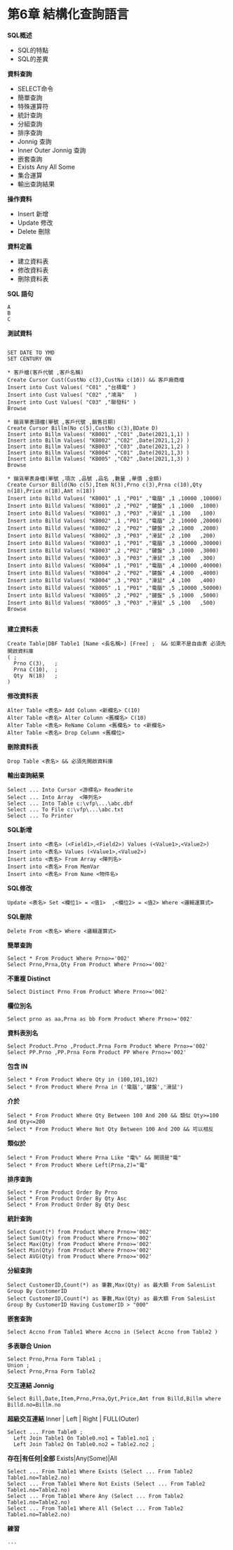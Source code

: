 # 第6章 結構化查詢語言

**SQL概述**

* SQL的特點
* SQL的差異

**資料查詢**

* SELECT命令
* 簡單查詢
* 特殊運算符
* 統計查詢
* 分組查詢
* 排序查詢
* Jonnig 查詢
* Inner Outer Jonnig 查詢
* 嵌套查詢
* Exists Any All Some
* 集合運算
* 輸出查詢結果

**操作資料**

* Insert 新增
* Update 修改
* Delete 刪除

**資料定義**

* 建立資料表
* 修改資料表
* 刪除資料表

**SQL 語句**

```text
A
B
C
```

**測試資料**

```text

SET DATE TO YMD
SET CENTURY ON 

* 客戶檔(客戶代號 ,客戶名稱)
Create Cursor Cust(CustNo c(3),CustNa c(10)) && 客戶廠商檔
Insert into Cust Values( "C01" ,"台積電" )
Insert into Cust Values( "C02" ,"鴻海"   )
Insert into Cust Values( "C03" ,"聯發科" )
Browse

* 銷貨單表頭檔(單號 ,客戶代號 ,銷售日期)
Create Cursor Billm(No c(5),CustNo c(3),BDate D) 
Insert into Billm Values( "KB001" ,"C01" ,Date(2021,1,1) )
Insert into Billm Values( "KB002" ,"C02" ,Date(2021,1,2) )
Insert into Billm Values( "KB003" ,"C03" ,Date(2021,1,2) )
Insert into Billm Values( "KB004" ,"C01" ,Date(2021,1,3) )
Insert into Billm Values( "KB005" ,"C02" ,Date(2021,1,3) )
Browse

* 銷貨單表身檔(單號 ,項次 ,品號 ,品名 ,數量 ,單價 ,金額) 
Create Cursor Billd(No c(5),Item N(3),Prno c(3),Prna c(10),Qty n(18),Price n(18),Amt n(18)) 
Insert into Billd Values( "KB001" ,1 ,"P01" ,"電腦" ,1 ,10000 ,10000)
Insert into Billd Values( "KB001" ,2 ,"P02" ,"鍵盤" ,1 ,1000  ,1000)
Insert into Billd Values( "KB001" ,3 ,"P03" ,"滑鼠" ,1 ,100   ,100)
Insert into Billd Values( "KB002" ,1 ,"P01" ,"電腦" ,2 ,10000 ,20000)
Insert into Billd Values( "KB002" ,2 ,"P02" ,"鍵盤" ,2 ,1000  ,2000)
Insert into Billd Values( "KB002" ,3 ,"P03" ,"滑鼠" ,2 ,100   ,200)
Insert into Billd Values( "KB003" ,1 ,"P01" ,"電腦" ,3 ,10000 ,30000)
Insert into Billd Values( "KB003" ,2 ,"P02" ,"鍵盤" ,3 ,1000  ,3000)
Insert into Billd Values( "KB003" ,3 ,"P03" ,"滑鼠" ,3 ,100   ,300)
Insert into Billd Values( "KB004" ,1 ,"P01" ,"電腦" ,4 ,10000 ,40000)
Insert into Billd Values( "KB004" ,2 ,"P02" ,"鍵盤" ,4 ,1000  ,4000)
Insert into Billd Values( "KB004" ,3 ,"P03" ,"滑鼠" ,4 ,100   ,400)
Insert into Billd Values( "KB005" ,1 ,"P01" ,"電腦" ,5 ,10000 ,50000)
Insert into Billd Values( "KB005" ,2 ,"P02" ,"鍵盤" ,5 ,1000  ,5000)
Insert into Billd Values( "KB005" ,3 ,"P03" ,"滑鼠" ,5 ,100   ,500)
Browse


```

**建立資料表**

```text
Create Table|DBF Table1 [Name <長名稱>] [Free] ;  && 如果不是自由表 必須先開啟資料庫
( ;
  Prno C(3),   ;
  Prna C(10),  ;
  Qty  N(18)   ;
)
```

**修改資料表**

```text
Alter Table <表名> Add Column <新欄名> C(10)
Alter Table <表名> Alter Column <舊欄名> C(10)
Alter Table <表名> ReName Column <舊欄名> to <新欄名>
Alter Table <表名> Drop Column <舊欄位>
```

**刪除資料表**

```text
Drop Table <表名> && 必須先開啟資料庫
```

**輸出查詢結果**

```text
Select ... Into Cursor <游標名> ReadWrite
Select ... Into Array  <陣列名> 
Select ... Into Table c:\vfp\...\abc.dbf
Select ... To File c:\vfp\...\abc.txt
Select ... To Printer
```

**SQL新增**

```text
Insert into <表名> (<Field1>,<Field2>) Values (<Value1>,<Value2>)
Insert into <表名> Values (<Value1>,<Value2>)
Insert into <表名> From Array <陣列名>
Insert into <表名> From MemVar 
Insert into <表名> From Name <物件名>
```

**SQL修改**

```text
Update <表名> Set <欄位1> = <值1>  ,<欄位2> = <值2> Where <邏輯運算式>
```

**SQL刪除**

```text
Delete From <表名> Where <邏輯運算式>
```

**簡單查詢**

```text
Select * From Product Where Prno>='002'
Select Prno,Prna,Qty From Product Where Prno>='002'
```

**不重複 Distinct**

```text
Select Distinct Prno From Product Where Prno>='002'
```

**欄位別名**

```text
Select prno as aa,Prna as bb Form Product Where Prno>='002'
```

**資料表別名**

```text
Select Product.Prno ,Product.Prna Form Product Where Prno>='002'
Select PP.Prno ,PP.Prna Form Product PP Where Prno>='002'
```

**包含 IN**

```text
Select * From Product Where Qty in (100,101,102)
Select * From Product Where Prna in ('電腦','鍵盤','滑鼠')
```

**介於**

```text
Select * From Product Where Qty Between 100 And 200 && 類似 Qty>=100 And Qty<=200  
Select * From Product Where Not Qty Between 100 And 200 && 可以相反
```

**類似於**

```text
Select * From Product Where Prna Like "電%" && 開頭是"電"
Select * From Product Where Left(Prna,2)="電"
```

**排序查詢**

```text
Select * From Product Order By Prno
Select * From Product Order By Qty Asc
Select * From Product Order By Qty Desc
```

**統計查詢**

```text
Select Count(*) from Product Where Prno>='002'
Select Sum(Qty) from Product Where Prno>='002'
Select Max(Qty) from Product Where Prno>='002'
Select Min(Qty) from Product Where Prno>='002'
Select AVG(Qty) from Product Where Prno>='002'
```

**分組查詢**

```text
Select CustomerID,Count(*) as 筆數,Max(Qty) as 最大額 From SalesList Group By CustomerID
Select CustomerID,Count(*) as 筆數,Max(Qty) as 最大額 From SalesList Group By CustomerID Having CustomerID > "000"
```

**嵌套查詢**

```text
Select Accno From Table1 Where Accno in (Select Accno from Table2 )
```

**多表聯合 Union**

```text
Select Prno,Prna Form Table1 ;
Union ;
Select Prno,Prna Form Table2
```

**交互連結 Jonnig**

```text
Select Bill,Date,Item,Prno,Prna,Qyt,Price,Amt from Billd,Billm where Billd.no=Billm.no
```

**超級交互連結** Inner \| Left \| Right \| FULL\(Outer\)

```text
Select ... From Table0 ;
  Left Join Table1 On Table0.no1 = Table1.no1 ;
  Left Join Table2 On Table0.no2 = Table2.no2 ;
```

**存在\|有任何\|全部** Exists\|Any\(Some\)\|All

```text
Select ... From Table1 Where Exists (Select ... From Table2 Table1.no=Table2.no)
Select ... From Table1 Where Not Exists (Select ... From Table2 Table1.no=Table2.no)
Select ... From Table1 Where Any (Select ... From Table2 Table1.no=Table2.no)
Select ... From Table1 Where All (Select ... From Table2 Table1.no=Table2.no)
```

**練習**

```text
...
```

